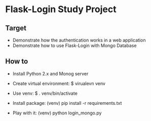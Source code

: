 Flask-Login Study Project
================

Target
------------
- Demonstrate how the authentication works in a web application
- Demonstrate how to use Flask-Login with Mongo Database


How to
------------
- Install Python 2.x and Monog server

- Create virtual environment:
    $ virualevn venv
    
- Use venv:
    $ . venv/bin/activate
    
- Install package:
    (venv) pip install -r requirements.txt
    
- Play with it:
    (venv) python login_mongo.py
    



